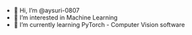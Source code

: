 - 👋 Hi, I’m @aysuri-0807
- 👀 I’m interested in Machine Learning
- 🌱 I’m currently learning PyTorch - Computer Vision software


<!---
aysuri-0807/aysuri-0807 is a ✨ special ✨ repository because its `README.md` (this file) appears on your GitHub profile.
You can click the Preview link to take a look at your changes.
--->
